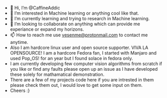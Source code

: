 - 👋 Hi, I’m @CaffineAddic
- 👀 I’m interested in Machine learning or anything cool like that. 
- 🌱 I’m currently learning and trying to research in Machine learning. 
- 💞️ I’m looking to collaborate on anything which can provide me experiance or expand my horizons.
- 📫 How to reach me use vesenme@protonmail.com to contact me anytime.
- Also I am hardcore linux user and open source supporter. VIVA LA OPENSOURCE! I am a hardcore Fedora fan, I started with Manjaro and used Pop_OS! for an year but I found solace in fedora only.
- I am currently developing few computer vision algorithms from scratch if you like or find any faults please open up an issue as I have developed these solely for mathamatical demonstration.
- There are a few of my projects code here if you are intrested in them please check them out, I would love to get some input on them. 
- Cheers :}

<!---
CaffineAddic/CaffineAddic is a ✨ special ✨ repository because its `README.md` (this file) appears on your GitHub profile.
You can click the Preview link to take a look at your changes.
--->
